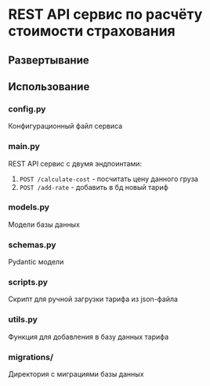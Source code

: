 # REST API сервис по расчёту стоимости страхования

## Развертывание

## Использование

### config.py
Конфигурационный файл сервиса

### main.py
REST API сервис с двумя эндпоинтами: 
1) ```POST /calculate-cost``` - посчитать цену данного груза
2) ```POST /add-rate``` - добавить в бд новый тариф

### models.py
Модели базы данных

### schemas.py
Pydantic модели

### scripts.py
Скрипт для ручной загрузки тарифа из json-файла

### utils.py
Функция для добавления в базу данных тарифа

### migrations/
Директория с миграциями базы данных
